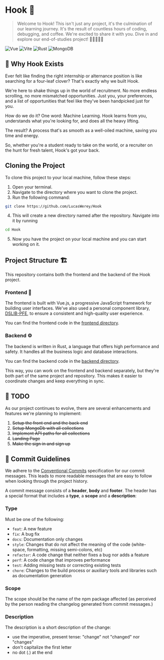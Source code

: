 # Hook 🎣

> Welcome to Hook! This isn't just any project, it's the culmination of our learning journey. It's the result of countless hours of coding, debugging, and coffee. We're excited to share it with you. Dive in and explore our end-of-studies project! 🚀👩‍💻👨‍💻

![Vue](https://img.shields.io/badge/-Vue-4FC08D?style=for-the-badge&logo=vue.js&logoColor=white)
![Vite](https://img.shields.io/badge/-Vite-646CFF?style=for-the-badge&logo=vite&logoColor=white)
![Rust](https://img.shields.io/badge/-Rust-black?style=for-the-badge&logo=rust)
![MongoDB](https://img.shields.io/badge/-MongoDB-47A248?style=for-the-badge&logo=mongodb&logoColor=white)

## 🎯 Why Hook Exists

Ever felt like finding the right internship or alternance position is like searching for a four-leaf clover? That's exactly why we built Hook.

We're here to shake things up in the world of recruitment. No more endless scrolling, no more mismatched opportunities. Just you, your preferences, and a list of opportunities that feel like they've been handpicked just for you.

How do we do it? One word: Machine Learning. Hook learns from you, understands what you're looking for, and does all the heavy lifting.

The result? A process that's as smooth as a well-oiled machine, saving you time and energy.

So, whether you're a student ready to take on the world, or a recruiter on the hunt for fresh talent, Hook's got your back.

## Cloning the Project

To clone this project to your local machine, follow these steps:

1. Open your terminal.
2. Navigate to the directory where you want to clone the project.
3. Run the following command:

```bash
git clone https://github.com/LucasWerey/Hook
```

4. This will create a new directory named after the repository. Navigate into it by running

```bash
cd Hook
```

5. Now you have the project on your local machine and you can start working on it.

## Project Structure 🏗️

This repository contains both the frontend and the backend of the Hook project.

### Frontend 🎨

The frontend is built with Vue.js, a progressive JavaScript framework for building user interfaces. We've also used a personal component library, [DSLIB-PFE](https://github.com/LucasWerey/DSLIB-PFE), to ensure a consistent and high-quality user experience.

You can find the frontend code in the [frontend directory](https://github.com/LucasWerey/Hook/tree/main/Front).

### Backend ⚙️

The backend is written in Rust, a language that offers high performance and safety. It handles all the business logic and database interactions.

You can find the backend code in the [backend directory](https://github.com/LucasWerey/Hook/tree/main/Api).

This way, you can work on the frontend and backend separately, but they're both part of the same project and repository. This makes it easier to coordinate changes and keep everything in sync.

## 📝 TODO

As our project continues to evolve, there are several enhancements and features we're planning to implement:

1. ~~Setup the front end and the back end~~
2. ~~Setup MongoDb with all collections~~
3. ~~Implement API paths for all collections~~
4. ~~Landing Page~~
5. ~~Make the sign in and sign up~~

## 📝 Commit Guidelines

We adhere to the [Conventional Commits](https://www.conventionalcommits.org/) specification for our commit messages. This leads to more readable messages that are easy to follow when looking through the project history.

A commit message consists of a **header**, **body** and **footer**. The header has a special format that includes a **type**, a **scope** and a **description**:

### Type

Must be one of the following:

- `feat`: A new feature
- `fix`: A bug fix
- `docs`: Documentation only changes
- `style`: Changes that do not affect the meaning of the code (white-space, formatting, missing semi-colons, etc)
- `refactor`: A code change that neither fixes a bug nor adds a feature
- `perf`: A code change that improves performance
- `test`: Adding missing tests or correcting existing tests
- `chore`: Changes to the build process or auxiliary tools and libraries such as documentation generation

### Scope

The scope should be the name of the npm package affected (as perceived by the person reading the changelog generated from commit messages.)

### Description

The description is a short description of the change:

- use the imperative, present tense: "change" not "changed" nor "changes"
- don't capitalize the first letter
- no dot (.) at the end
